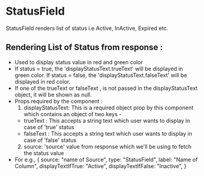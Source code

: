 # StatusField

StatusField renders list of status i.e Active, InActive, Expired etc.

## Rendering List of Status from response :

- Used to display status value in red and green color
- If status = true, the 'displayStatusText.trueText' will be displayed in green color.
  If status = false, the 'displayStatusText.falseText' will be displayed in red color.
- If one of the trueText or falseText , is not passed in the displayStatusText object, it will be shown as null.
- Props required by the component :
  1. displayStatusText: This is a required object prop by this component which contains an object of two keys -
  - trueText : This accepts a string text which user wants to display in case of 'true' status
  - falseText : This accepts a string text which user wants to display in case of 'false' status
  2.  source: 'source' value from response which we'll be using to fetch the status value
- For e.g.,
  {
  source: "name of Source",
  type: "StatusField",
  label: "Name of Column",
  displayTextIfTrue: "Active",
  displayTextIfFalse: "Inactive",
  }
